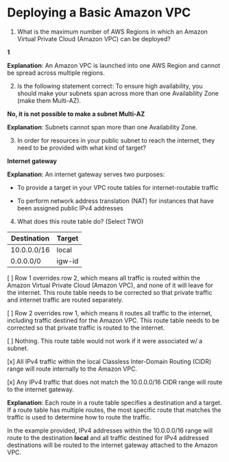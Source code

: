 # Deploying a Basic Amazon VPC

1. What is the maximum number of AWS Regions in which an Amazon Virtual Private Cloud (Amazon VPC) can be deployed?

**1**

**Explanation**: An Amazon VPC is launched into one AWS Region and cannot be spread across multiple regions.

2. Is the following statement correct: To ensure high availability, you should make your subnets span across more than one Availability Zone (make them Multi-AZ).

**No, it is not possible to make a subnet Multi-AZ**

**Explanation**: Subnets cannot span more than one Availability Zone.

3. In order for resources in your public subnet to reach the internet, they need to be provided with what kind of target? 

**Internet gateway**

**Explanation**: An internet gateway serves two purposes: 

* To provide a target in your VPC route tables for internet-routable traffic

* To perform network address translation (NAT) for instances that have been assigned public IPv4 addresses

4. What does this route table do? (Select TWO)

| **Destination** | **Target** |
|-----------------|------------|
| 10.0.0.0/16     | local      |
| 0.0.0.0/0       | igw-id     |

[ ] Row 1 overrides row 2, which means all traffic is routed within the Amazon Virtual Private Cloud (Amazon VPC), and none of it will leave for the internet. This route table needs to be corrected so that private traffic and internet traffic are routed separately.

[ ] Row 2 overrides row 1, which means it routes all traffic to the internet, including traffic destined for the Amazon VPC. This route table needs to be corrected so that private traffic is routed to the internet.

[ ] Nothing. This route table would not work if it were associated w/ a subnet.

[x] All IPv4 traffic within the local Classless Inter-Domain Routing (CIDR) range will route internally to the Amazon VPC.

[x] Any IPv4 traffic that does not match the 10.0.0.0/16 CIDR range will route to the internet gateway.

**Explanation**: Each route in a route table specifies a destination and a target. If a route table has multiple routes, the most specific route that matches the traffic is used to determine how to route the traffic.

In the example provided, IPv4 addresses within the 10.0.0.0/16 range will route to the destination **local** and all traffic destined for IPv4 addressed destinations will be routed to the internet gateway attached to the Amazon VPC.
